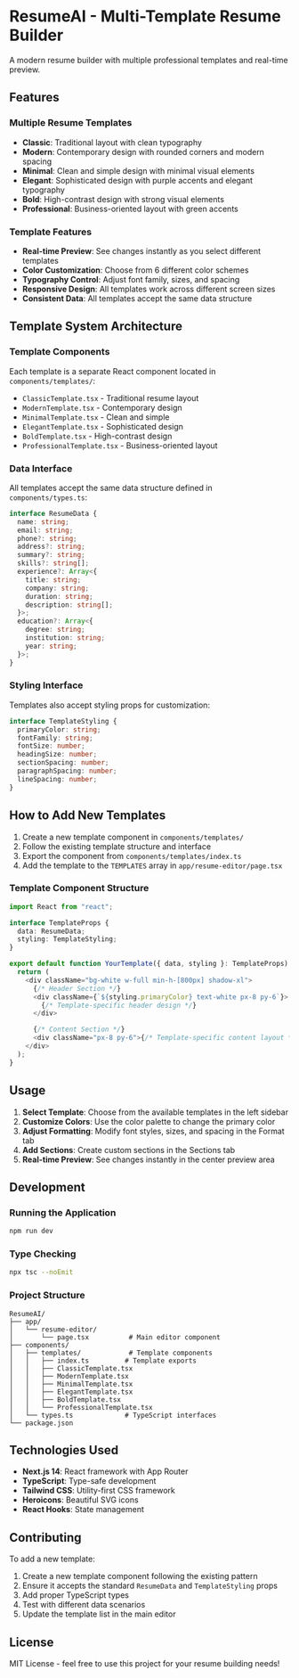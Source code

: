 # ResumeAI - Multi-Template Resume Builder

A modern resume builder with multiple professional templates and real-time preview.

## Features

### Multiple Resume Templates

- **Classic**: Traditional layout with clean typography
- **Modern**: Contemporary design with rounded corners and modern spacing
- **Minimal**: Clean and simple design with minimal visual elements
- **Elegant**: Sophisticated design with purple accents and elegant typography
- **Bold**: High-contrast design with strong visual elements
- **Professional**: Business-oriented layout with green accents

### Template Features

- **Real-time Preview**: See changes instantly as you select different templates
- **Color Customization**: Choose from 6 different color schemes
- **Typography Control**: Adjust font family, sizes, and spacing
- **Responsive Design**: All templates work across different screen sizes
- **Consistent Data**: All templates accept the same data structure

## Template System Architecture

### Template Components

Each template is a separate React component located in `components/templates/`:

- `ClassicTemplate.tsx` - Traditional resume layout
- `ModernTemplate.tsx` - Contemporary design
- `MinimalTemplate.tsx` - Clean and simple
- `ElegantTemplate.tsx` - Sophisticated design
- `BoldTemplate.tsx` - High-contrast design
- `ProfessionalTemplate.tsx` - Business-oriented layout

### Data Interface

All templates accept the same data structure defined in `components/types.ts`:

```typescript
interface ResumeData {
  name: string;
  email: string;
  phone?: string;
  address?: string;
  summary?: string;
  skills?: string[];
  experience?: Array<{
    title: string;
    company: string;
    duration: string;
    description: string[];
  }>;
  education?: Array<{
    degree: string;
    institution: string;
    year: string;
  }>;
}
```

### Styling Interface

Templates also accept styling props for customization:

```typescript
interface TemplateStyling {
  primaryColor: string;
  fontFamily: string;
  fontSize: number;
  headingSize: number;
  sectionSpacing: number;
  paragraphSpacing: number;
  lineSpacing: number;
}
```

## How to Add New Templates

1. Create a new template component in `components/templates/`
2. Follow the existing template structure and interface
3. Export the component from `components/templates/index.ts`
4. Add the template to the `TEMPLATES` array in `app/resume-editor/page.tsx`

### Template Component Structure

```typescript
import React from "react";

interface TemplateProps {
  data: ResumeData;
  styling: TemplateStyling;
}

export default function YourTemplate({ data, styling }: TemplateProps) {
  return (
    <div className="bg-white w-full min-h-[800px] shadow-xl">
      {/* Header Section */}
      <div className={`${styling.primaryColor} text-white px-8 py-6`}>
        {/* Template-specific header design */}
      </div>

      {/* Content Section */}
      <div className="px-8 py-6">{/* Template-specific content layout */}</div>
    </div>
  );
}
```

## Usage

1. **Select Template**: Choose from the available templates in the left sidebar
2. **Customize Colors**: Use the color palette to change the primary color
3. **Adjust Formatting**: Modify font styles, sizes, and spacing in the Format tab
4. **Add Sections**: Create custom sections in the Sections tab
5. **Real-time Preview**: See changes instantly in the center preview area

## Development

### Running the Application

```bash
npm run dev
```

### Type Checking

```bash
npx tsc --noEmit
```

### Project Structure

```
ResumeAI/
├── app/
│   └── resume-editor/
│       └── page.tsx          # Main editor component
├── components/
│   ├── templates/            # Template components
│   │   ├── index.ts         # Template exports
│   │   ├── ClassicTemplate.tsx
│   │   ├── ModernTemplate.tsx
│   │   ├── MinimalTemplate.tsx
│   │   ├── ElegantTemplate.tsx
│   │   ├── BoldTemplate.tsx
│   │   └── ProfessionalTemplate.tsx
│   └── types.ts             # TypeScript interfaces
└── package.json
```

## Technologies Used

- **Next.js 14**: React framework with App Router
- **TypeScript**: Type-safe development
- **Tailwind CSS**: Utility-first CSS framework
- **Heroicons**: Beautiful SVG icons
- **React Hooks**: State management

## Contributing

To add a new template:

1. Create a new template component following the existing pattern
2. Ensure it accepts the standard `ResumeData` and `TemplateStyling` props
3. Add proper TypeScript types
4. Test with different data scenarios
5. Update the template list in the main editor

## License

MIT License - feel free to use this project for your resume building needs!

